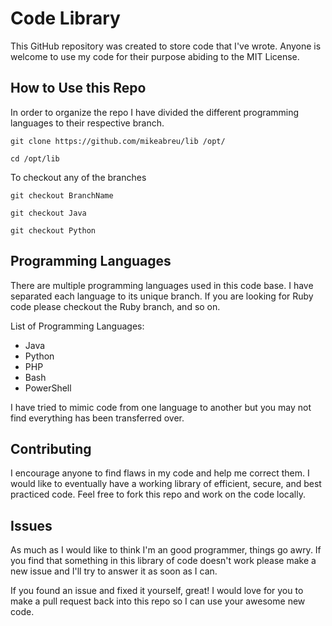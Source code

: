 # Code Library

This GitHub repository was created to store code that I've wrote. Anyone is welcome to use my code for their purpose abiding to the MIT License.

## How to Use this Repo

In order to organize the repo I have divided the different programming languages to their respective branch.

`git clone https://github.com/mikeabreu/lib /opt/`

`cd /opt/lib`

To checkout any of the branches

`git checkout BranchName`

`git checkout Java`

`git checkout Python`

## Programming Languages

There are multiple programming languages used in this code base. I have separated each language to its unique branch. If you are looking for Ruby code please checkout the Ruby branch, and so on.

List of Programming Languages:

- Java
- Python
- PHP
- Bash
- PowerShell

I have tried to mimic code from one language to another but you may not find everything has been transferred over.

## Contributing

I encourage anyone to find flaws in my code and help me correct them. I would like to eventually have a working library of efficient, secure, and best practiced code. Feel free to fork this repo and work on the code locally.

## Issues

As much as I would like to think I'm an good programmer, things go awry. If you find that something in this library of code doesn't work please make a new issue and I'll try to answer it as soon as I can.

If you found an issue and fixed it yourself, great! I would love for you to make a pull request back into this repo so I can use your awesome new code.

